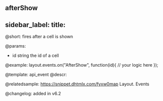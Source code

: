 afterShow
---
sidebar_label: 
title: 
---          

@short: fires after a cell is shown

@params:
- id		string		the id of a cell


@example:
layout.events.on("AfterShow", function(id){
	// your logic here
});





@template: api_event
@descr:

@relatedsample: https://snippet.dhtmlx.com/fyxw0map	Layout. Events

@changelog:
added in v6.2


